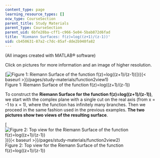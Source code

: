 ```yaml
---
content_type: page
learning_resource_types: []
ocw_type: CourseSection
parent_title: Study Materials
parent_type: CourseSection
parent_uid: 6bfe28ba-cff1-c966-5e04-5bab872d6fad
title: 'Riemann Surfaces: f(z)=log((z+1)/(z-1))'
uid: cb450631-87a2-c7dc-85af-dde2b940fa82
---
```


(All images created with MATLAB® software)

Click on pictures for more information and an image of higher resolution.

[![Figure 1: Riemann Surface of the function f(z)=log((z+1)/(z-1))](/courses/mathematics/18-04-complex-variables-with-applications-fall-1999/study-materials/riem_log_Zp1dZm1_sv.GIF)]({{< baseurl >}}/pages/study-materials/function2view1)  
Figure 1: Riemann Surface of the function f(z)=log((z+1)/(z-1))

To construct the **Riemann Surface for the function f(z)=log((z+1)/(z-1))**, we start with the complex plane with a single cut on the real axis (from x = -1 to x = 1), where the function has infinitely many branches. Then we proceed in the same fashion used in the previous examples. **The two pictures show two views of the resulting surface**.

[![Figure 2: Top view for the Riemann Surface of the function f(z)=log((z+1)/(z-1)) ](/courses/mathematics/18-04-complex-variables-with-applications-fall-1999/study-materials/riem_log_Zp1dZm1_tv.GIF)]({{< baseurl >}}/pages/study-materials/function2view2)  
Figure 2: Top view for the Riemann Surface of the function f(z)=log((z+1)/(z-1))